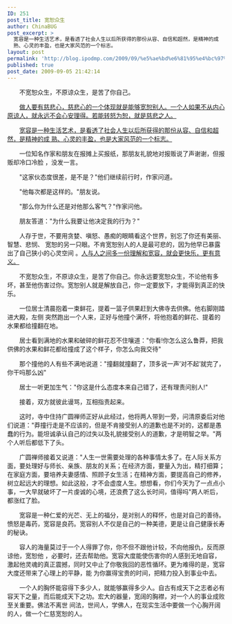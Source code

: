 ```yaml
---
ID: 251
post_title: 宽恕众生
author: ChinaBUG
post_excerpt: >
  宽容是一种生活艺术，是看透了社会人生以后所获得的那份从容、自信和超然，是精神的成
  熟、心灵的丰盈，也是大家风范的一个标志。
layout: post
permalink: 'http://blog.ipodmp.com/2009/09/%e5%ae%bd%e6%81%95%e4%bc%97%e7%94%9f.html'
published: true
post_date: 2009-09-05 21:42:14
---
```

　　不宽恕众生，不原谅众生，是苦了你自己。

　　<span style="text-decoration: underline;">做人要有慈悲心，慈悲心的一个体现就是能够宽恕别人。一个人如果不从内心原谅人，就永远不会心安理得。若能转怒为恕，就是慈悲之人。</span>

　　<span style="text-decoration: underline;">宽容是一种生活艺术，是看透了社会人生以后所获得的那份从容、自信和超然，是精神的成 熟、心灵的丰盈，也是大家风范的一个标志。</span>

　　一位知名作家和朋友在报摊上买报纸，那朋友礼貌地对报贩说了声谢谢，但报贩却冷口冷脸 ，没发一言。

　　"这家伙态度很差，是不是？"他们继续前行时，作家问道。

　　"他每次都是这样的。"朋友说。

　　"那么你为什么还是对他那么客气？"作家问他。

　　朋友答道："为什么我要让他决定我的行为？"

　　人存于世，不要用贪婪、嗔怒、愚痴的眼睛看这个世界，别忘了你还有美丽、智慧、悲悯、 宽恕的另一只眼。不肯宽恕别人的人是最可悲的，因为他早已暴露出了自己狭小的心灵空间 。<span style="text-decoration: underline;">人与人之间多一份理解和宽容，就会更快乐，更有意义。</span>

　　不宽恕众生，不原谅众生，是苦了你自己。你永远要宽恕众生，不论他有多坏，甚至他伤害过你。宽恕别人就是解放自己，你一定要放下，才能得到真正的快乐。

　　一位居士清晨抱着一束鲜花，提着一篮子供果赶到大佛寺去供佛。他右脚刚踏进大殿，左侧 突然跑出一个人来，正好与他撞个满怀，将他抱着的鲜花、提着的水果都给撞翻在地。

　　居士看到满地的水果和破碎的鲜花忍不住嚷道："你看!你怎么这么鲁莽，把我供佛的水果和鲜花都给撞成了这个样子，你怎么向我交待"

　　那个撞他的人有些不满地说道："撞翻就撞翻了，顶多说一声’对不起’就完了，你干吗那么凶"

　　居士一听更加生气："你这是什么态度本来自己错了，还有理责问别人!"

　　接着，双方就彼此谩骂，互相指责起来。

　　这时，寺中住持广圆禅师正好从此经过，他将两人带到一旁，问清原委后对他们说道："莽撞行走是不应该的，但是不肯接受别人的道歉也是不对的，这都是愚蠢的行为。能坦诚承认自己的过失以及礼貌接受别人的道歉，才是明智之举。"两个人听后都低下了头。

　　广圆禅师接着又说道："人生一世需要处理的各种事情太多了。在人际关系方面，要处理好与师长、亲族、朋友的关系；在经济方面，要量入为出，精打细算；在家庭方面，要培养夫妻感情、照顾子女生活；在精神方面，要提高自己的修养，树立起远大的理想。如此这般，才不会虚度人生。想想看，你们今天为了一点点小事，一大早就破坏了一片虔诚的心境，还浪费了这么长时间，值得吗"两人听后，都涨红了脸。

　　宽容是一种仁爱的光芒、无上的福分，是对别人的释怀，也是对自己的善待。愤怒是毒药，宽容是良药。宽容别人不仅是自己的一种美德，更是让自己健康长寿的秘诀。

　　容人的海量莫过于一个人得罪了你，你不但不跟他计较，不向他报仇，反而原谅他，宽恕他 ，必要时，还去帮助他。宽容大度能使伤害你的人感到无地自容，激起他灵魂的真正震撼，同时又中止了你敬我回的恶性循环。更为难得的是，宽容大度还带来了心理上的平静，能 为你赢得宝贵的时间，把精力投入到事业中去。

　　一个人的胸怀能容得下多少人，就能够赢得多少人。自古有成天下之志者必有容天下之量，而后能成天下之功。宏大的器量，宽阔的胸襟，对一个人的事业成败至关重要。佛法不离世 间法，世间人，学佛人，在现实生活中要做一个心胸开阔的人，做一个仁慈宽恕的人。